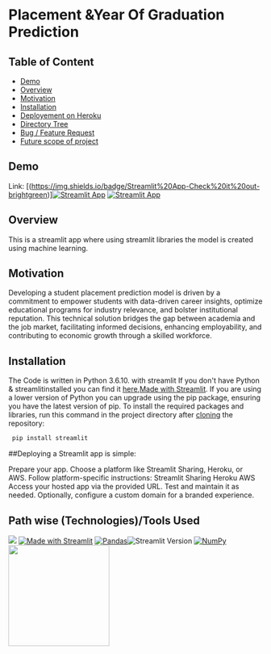 # Placement &Year Of Graduation Prediction

## Table of Content
  * [Demo](#demo)
  * [Overview](#overview)
  * [Motivation](#motivation)
  * [Installation](#installation)
  * [Deployement on Heroku](#deployement-on-heroku)
  * [Directory Tree](#directory-tree)
  * [Bug / Feature Request](#bug---feature-request)
  * [Future scope of project](#future-scope)


## Demo
Link: [(https://img.shields.io/badge/Streamlit%20App-Check%20it%20out-brightgreen)][![Streamlit App](https://img.shields.io/badge/Streamlit%20App-Check%20it%20out-brightgreen)]([http://localhost:8501/#student-placement-year-of-graduation-predictor])
[![Streamlit App](https://img.shields.io/badge/Streamlit%20App-Check%20it%20out-brightgreen)](http://localhost:8501/#placement-prediction-app])


## Overview
This is a streamlit app where using streamlit libraries the model is created using machine learning.

## Motivation
Developing a student placement prediction model is driven by a commitment to empower students with data-driven career insights, optimize educational programs for industry relevance, and bolster institutional reputation. This technical solution bridges the gap between academia and the job market, facilitating informed decisions, enhancing employability, and contributing to economic growth through a skilled workforce.

## Installation
The Code is written in Python 3.6.10. with streamlit  If you don't have Python & streamlitinstalled you can find it [here](https://www.python.org/downloads/),[Made with Streamlit](https://streamlit.io/). If you are using a lower version of Python you can upgrade using the pip package, ensuring you have the latest version of pip. To install the required packages and libraries, run this command in the project directory after [cloning](https://www.howtogeek.com/451360/how-to-clone-a-github-repository/) the repository:
```bash
 pip install streamlit
```
##Deploying a Streamlit app is simple:

Prepare your app.
Choose a platform like Streamlit Sharing, Heroku, or AWS.
Follow platform-specific instructions:
Streamlit Sharing
Heroku
AWS
Access your hosted app via the provided URL. Test and maintain it as needed.
Optionally, configure a custom domain for a branded experience.




## Path wise (Technologies)/Tools Used

![](https://forthebadge.com/images/badges/made-with-python.svg)
[![Made with Streamlit](https://img.shields.io/badge/Made%20with-Streamlit-FF4B4B.svg)](https://streamlit.io/)
[![Pandas](https://img.shields.io/badge/Pandas-0.25.3-blue)](https://pandas.pydata.org/)![Streamlit Version](https://img.shields.io/badge/Streamlit-0.89.0-green)
[![NumPy](https://img.shields.io/badge/NumPy-1.21.2-blue)](https://numpy.org/)
  [<img target="_blank" src="https://scikit-learn.org/stable/_static/scikit-learn-logo-small.png" width=200>](https://scikit-learn.org/stable/) 


